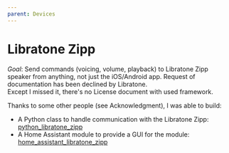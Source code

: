 ```yaml
---
parent: Devices
---
```


# Libratone Zipp

*Goal*: Send commands (voicing, volume, playback) to Libratone Zipp speaker from anything, not just the iOS/Android app. Request of documentation has been declined by Libratone.  
Except I missed it, there's no License document with used framework.

Thanks to some other people (see Acknowledgment), I was able to build:

* A Python class to handle communication with the Libratone Zipp: [python_libratone_zipp](https://github.com/Chouffy/python_libratone_zipp)
* A Home Assistant module to provide a GUI for the module: [home_assistant_libratone_zipp](https://github.com/Chouffy/home_assistant_libratone_zipp)
